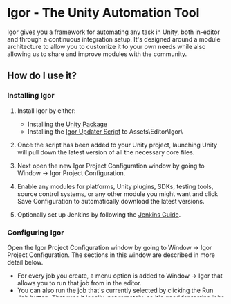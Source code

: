 Igor - The Unity Automation Tool
=============

Igor gives you a framework for automating any task in Unity, both in-editor and through a continuous integration setup.  It's designed around a module architecture to allow you to customize it to your own needs while also allowing us to share and improve modules with the community.

## How do I use it?

### Installing Igor

1. Install Igor by either:

    * Installing the [Unity Package](https://raw.githubusercontent.com/mikamikem/Igor/master/Igor.unitypackage)
    * Installing the [Igor Updater Script](https://raw.githubusercontent.com/mikamikem/Igor/master/IgorUpdater.cs) to Assets\Editor\Igor\

2. Once the script has been added to your Unity project, launching Unity will pull down the latest version of all the necessary core files.
3. Next open the new Igor Project Configuration window by going to Window -> Igor Project Configuration.
4. Enable any modules for platforms, Unity plugins, SDKs, testing tools, source control systems, or any other module you might want and click Save Configuration to automatically download the latest versions.
5. Optionally set up Jenkins by following the [Jenkins Guide](JenkinsReadme.md).

### Configuring Igor

Open the Igor Project Configuration window by going to Window -> Igor Project Configuration.  The sections in this window are described in more detail below.

- For every job you create, a menu option is added to Window -> Igor that allows you to run that job from in the editor.
- You can also run the job that's currently selected by clicking the Run Job button.  That runs it locally, not remotely, so it's good for testing jobs and for doing local builds/testing/etc.

#### Available Modules

This section is sorted by category to show you what modules are available on GitHub.

- If a module is not installed, it will show the text "Avail" followed by a version number to signify which version is the latest available.
- If a module is installed, you will see an Installed version and an Available version.
	- If you see a module that is outdated, you can run Check For Updates to get the latest version of each module.

Checking and unchecking modules will only take effect when you click Save Configuration.  Clicking on Save Configuration will automatically attmept to retrieve or remove any modules that were enabled or disabled.  Note that enabling a module in this section does not mean that you need to use the module in all of your jobs, it just means that it is available for use in any of your jobs.  If you disable a module, it will be removed and unavailable for any of the jobs in your project.

#### Parameter Preview

The section in the middle that has a Parameters button and a Jenkins Job button shows you what the parameters are that you need to pass to Igor to run the currently selected job.  You should be able to copy the Jenkins Job text directly into a Jenkins Job's Execute Shell step.

- Checking the "Trigger Job By Name" option is highly recommended.  With this checked, the job is triggered by name which means that you can update your job's configuration without needing to update the Jenkins job.

#### Enabled Job Steps

This section allows you to preivew what the job will be doing and what order each task will be executed in.

#### Global Options

This section contains a really important section if you are running on Jenkins builders that are used for multiple projects.  This section allows you to set the minimum and maximum Unity Editor version number that will be used for this job.  This is really important to get right so that you don't end up getting jobs that hang waiting for you to click on the update API button.

#### Module Options

This is another categorized and sorted heirarchy that displays all the options for every module you have installed and that is applicable to the current job.

- Note that for things like the iOS and Desktop build modules, you will only see the one that makes sense for your chosen platform.

#### Parameters And Config Values

When you are configuring a job there are two types of input you can provide to a module.

1. Per-job parameters which can be boolean values or string values.
2. Global configuration parameters which can only be string values.

Per-job parameters are useful for things that will probably always change per job (like the final built executable filenames), while global config values are useful for shared values (like a Facebook App ID).  Once you set a config value, that value is automatically used by any jobs that use that module in the same project, but you can also override the config value on an individual basis (so you could set a generally shared value and override it for 1 or 2 jobs as needed).

For a value that can be set either in the config or as a parameter, you will see a text field with two arrow buttons, another text box, and an X box all on the same line.

- The text field on the left is the value you want to use.
- Clicking the right arrow will set the config value for that field to whatever you typed in the box.
- Clicking the left arrow will reset the job specific value to whatever is in the config.
- Clicking on the X will clear the config value.

## What is currently supported?

- Build Platforms: Windows, OSX, iOS
- Continuous Integration: Jenkins
- Packaging: Zip, iOS OTA
- Distribution: FTP, BitTorrent Sync
- 3rd Party SDKs: (iOS)StoreKit, (iOS)Facebook

## What is on the roadmap?

- Planned Build Platforms: Linux, Android, PS4, PSVita, Xbox One
- Planned Distribution: Dropbox
- Planned 3rd Party SDKs: (Android)Facebook

## How do I make it work for my SDK/plugin/platform/etc?

Check out the [Developer Readme](DeveloperReadme.md) for more information on writing your own modules.